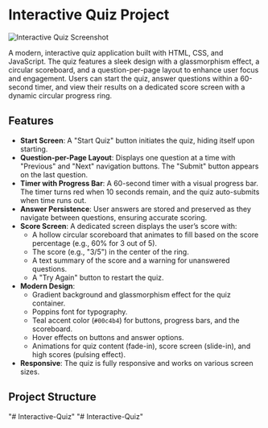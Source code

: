 # Interactive Quiz Project

![Interactive Quiz Screenshot](screenshot.png) <!-- Placeholder for a screenshot -->

A modern, interactive quiz application built with HTML, CSS, and JavaScript. The quiz features a sleek design with a glassmorphism effect, a circular scoreboard, and a question-per-page layout to enhance user focus and engagement. Users can start the quiz, answer questions within a 60-second timer, and view their results on a dedicated score screen with a dynamic circular progress ring.

## Features

- **Start Screen**: A "Start Quiz" button initiates the quiz, hiding itself upon starting.
- **Question-per-Page Layout**: Displays one question at a time with "Previous" and "Next" navigation buttons. The "Submit" button appears on the last question.
- **Timer with Progress Bar**: A 60-second timer with a visual progress bar. The timer turns red when 10 seconds remain, and the quiz auto-submits when time runs out.
- **Answer Persistence**: User answers are stored and preserved as they navigate between questions, ensuring accurate scoring.
- **Score Screen**: A dedicated screen displays the user’s score with:
  - A hollow circular scoreboard that animates to fill based on the score percentage (e.g., 60% for 3 out of 5).
  - The score (e.g., "3/5") in the center of the ring.
  - A text summary of the score and a warning for unanswered questions.
  - A "Try Again" button to restart the quiz.
- **Modern Design**:
  - Gradient background and glassmorphism effect for the quiz container.
  - Poppins font for typography.
  - Teal accent color (`#00c4b4`) for buttons, progress bars, and the scoreboard.
  - Hover effects on buttons and answer options.
  - Animations for quiz content (fade-in), score screen (slide-in), and high scores (pulsing effect).
- **Responsive**: The quiz is fully responsive and works on various screen sizes.

## Project Structure
"# Interactive-Quiz" 
"# Interactive-Quiz" 
